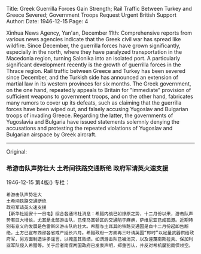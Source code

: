 Title: Greek Guerrilla Forces Gain Strength; Rail Traffic Between Turkey and Greece Severed; Government Troops Request Urgent British Support
Author:
Date: 1946-12-15
Page: 4

Xinhua News Agency, Yan'an, December 11th: Comprehensive reports from various news agencies indicate that the Greek civil war has spread like wildfire. Since December, the guerrilla forces have grown significantly, especially in the north, where they have paralyzed transportation in the Macedonia region, turning Salonika into an isolated port. A particularly significant development recently is the growth of guerrilla forces in the Thrace region. Rail traffic between Greece and Turkey has been severed since December, and the Turkish side has announced an extension of martial law in its western provinces for six months. The Greek government, on the one hand, repeatedly appeals to Britain for "immediate" provision of sufficient weapons to government troops, and on the other hand, fabricates many rumors to cover up its defeats, such as claiming that the guerrilla forces have been wiped out, and falsely accusing Yugoslav and Bulgarian troops of invading Greece. Regarding the latter, the governments of Yugoslavia and Bulgaria have issued statements solemnly denying the accusations and protesting the repeated violations of Yugoslav and Bulgarian airspace by Greek aircraft.



<hr /> 

Original: 


### 希游击队声势壮大  土希间铁路交通断绝  政府军请英火速支援

1946-12-15
第4版()
专栏：

    希游击队声势壮大
    土希间铁路交通断绝
    政府军请英火速支援
    【新华社延安十一日电】综合各通讯社消息：希腊内战已如燎原之势，十二月份以来，游击队声势有巨大增长，尤其是北部游击队，已使马其顿区的交通陷于麻痹，萨维尼亚已成孤港。近期特别有意义的发展是色雷斯区游击队的壮大。希腊与土耳其的铁路交通因是自十二月份起即告断绝，土方已宣布西部各省戒严延长六月。希腊政府一方面再三吁请英国“即时”以足量武器供给政府军，另方面制造许多谣言，以掩盖其败绩。如谓游击队已被消灭，以及诬蔑南斯拉夫、保加利亚军队侵入希腊等。关于后者南保两国政府已发表声明，郑重否认，并反对希机屡犯南保领空。
